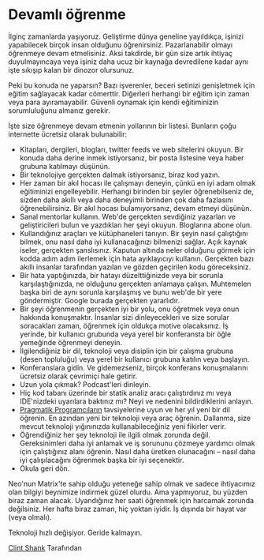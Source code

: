 # Devamlı öğrenme

İlginç zamanlarda yaşıyoruz. Geliştirme dünya geneline yayıldıkça, işinizi yapabilecek birçok insan olduğunu öğrenirsiniz. Pazarlanabilir olmayı öğrenmeye devam etmelisiniz. Aksi takdirde, bir gün size artık ihtiyaç duyulmayıncaya veya işiniz daha ucuz bir kaynağa devredilene kadar aynı işte sıkışıp kalan bir dinozor olursunuz.

Peki bu konuda ne yaparsın? Bazı işverenler, beceri setinizi genişletmek için eğitim sağlayacak kadar cömerttir. Diğerleri herhangi bir eğitim için zaman veya para ayıramayabilir. Güvenli oynamak için kendi eğitiminizin sorumluluğunu almanız gerekir.

İşte size öğrenmeye devam etmenin yollarının bir listesi. Bunların çoğu internette ücretsiz olarak bulunabilir:

- Kitapları, dergileri, blogları, twitter feeds ve web sitelerini okuyun. Bir konuda daha derine inmek istiyorsanız, bir posta listesine veya haber grubuna katılmayı düşünün.
- Bir teknolojiye gerçekten dalmak istiyorsanız, biraz kod yazın.
- Her zaman bir akıl hocası ile çalışmayı deneyin, çünkü en iyi adam olmak eğitiminizi engelleyebilir. Herhangi birinden bir şeyler öğrenebilseniz de, sizden daha akıllı veya daha deneyimli birinden çok daha fazlasını öğrenebilirsiniz. Bir akıl hocası bulamıyorsanız, devam etmeyi düşünün.
- Sanal mentorlar kullanın. Web'de gerçekten sevdiğiniz yazarları ve geliştiricileri bulun ve yazdıkları her şeyi okuyun. Bloglarına abone olun.
- Kullandığınız araçları ve kütüphaneleri tanıyın. Bir şeyin nasıl çalıştığını bilmek, onu nasıl daha iyi kullanacağınızı bilmenizi sağlar. Açık kaynak iseler, gerçekten şanslısınız. Kaputun altında neler olduğunu görmek için kodda adım adım ilerlemek için hata ayıklayıcıyı kullanın. Gerçekten bazı akıllı insanlar tarafından yazılan ve gözden geçirilen kodu göreceksiniz.
- Bir hata yaptığınızda, bir hatayı düzelttiğinizde veya bir sorunla karşılaştığınızda, ne olduğunu gerçekten anlamaya çalışın. Muhtemelen başka biri de aynı sorunla karşılaşmış ve bunu web'de bir yere göndermiştir. Google burada gerçekten yararlıdır.
- Bir şeyi öğrenmenin gerçekten iyi bir yolu, onu öğretmek veya onun hakkında konuşmaktır. İnsanlar sizi dinleyecekleri ve size sorular soracakları zaman, öğrenmek için oldukça motive olacaksınız. İş yerinde, bir kullanıcı grubunda veya yerel bir konferansta bir öğle yemeğinde öğrenmeyi deneyin.
- İlgilendiğiniz bir dil, teknoloji veya disiplin için bir çalışma grubuna (desen topluluğu) veya yerel bir kullanıcı grubuna katılın veya başlayın.
- Konferanslara gidin. Ve gidemezseniz, birçok konferans konuşmalarını ücretsiz olarak çevrimiçi hale getirir.
- Uzun yola çıkmak? Podcast'leri dinleyin.
- Hiç kod tabanı üzerinde bir statik analiz aracı çalıştırdınız mı veya IDE'nizdeki uyarılara baktınız mı? Neyi ve nedenini bildirdiklerini anlayın.
- [Pragmatik Programcıların](http://www.pragprog.com/titles/tpp/the-pragmatic-programmer) tavsiyelerine uyun ve her yıl yeni bir dil öğrenin. En azından yeni bir teknoloji veya araç öğrenin. Dallanma, size mevcut teknoloji yığınınızda kullanabileceğiniz yeni fikirler verir.
- Öğrendiğiniz her şey teknoloji ile ilgili olmak zorunda değil. Gereksinimleri daha iyi anlamak ve iş sorununu çözmeye yardımcı olmak için çalıştığınız alanı öğrenin. Nasıl daha üretken olunacağını – nasıl daha iyi çalışılacağını öğrenmek başka bir iyi seçenektir.
- Okula geri dön.

Neo'nun Matrix'te sahip olduğu yeteneğe sahip olmak ve sadece ihtiyacımız olan bilgiyi beynimize indirmek güzel olurdu. Ama yapmıyoruz, bu yüzden biraz zaman alacak. Uyandığınız her saati öğrenmek için harcamak zorunda değilsiniz. Her hafta biraz zaman, hiç yoktan iyidir. İş dışında bir hayat var (veya olmalı).

Teknoloji hızlı değişiyor. Geride kalmayın.

[Clint Shank](http://programmer.97things.oreilly.com/wiki/index.php/Clint_Shank) Tarafından